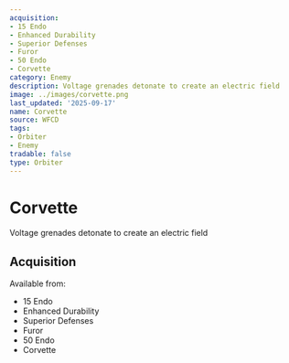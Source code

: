 ```yaml
---
acquisition:
- 15 Endo
- Enhanced Durability
- Superior Defenses
- Furor
- 50 Endo
- Corvette
category: Enemy
description: Voltage grenades detonate to create an electric field
image: ../images/corvette.png
last_updated: '2025-09-17'
name: Corvette
source: WFCD
tags:
- Orbiter
- Enemy
tradable: false
type: Orbiter
---
```


# Corvette

Voltage grenades detonate to create an electric field

## Acquisition

Available from:
- 15 Endo
- Enhanced Durability
- Superior Defenses
- Furor
- 50 Endo
- Corvette

